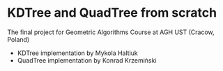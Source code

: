 # KDTree and QuadTree from scratch
 The final project for Geometric Algorithms Course at AGH UST (Cracow, Poland)
 - KDTree implementation by Mykola Haltiuk
 - QuadTree implementation by Konrad Krzemiński